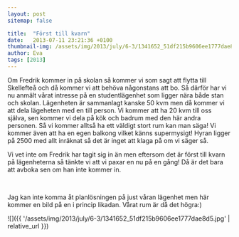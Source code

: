 ```yaml
---
layout: post
sitemap: false

title:  "Först till kvarn"
date:   2013-07-11 23:21:36 +0100
thumbnail-img: /assets/img/2013/july/6-3/1341652_51df215b9606ee1777dae8d5.jpg
author: Eva
tags: [2013]
---
```


Om Fredrik kommer in på skolan så kommer vi som sagt att flytta till Skellefteå och då kommer vi att behöva någonstans att bo. Så därför har vi nu anmält vårat intresse på en studentlägenhet som ligger nära både stan och skolan. Lägenheten är sammanlagt kanske 50 kvm men då kommer vi att dela lägeheten med en till person. Vi kommer att ha 20 kvm till oss själva, sen kommer vi dela på kök och badrum med den här andra personen. Så vi kommer alltså ha ett väldigt stort rum kan man säga! Vi kommer även att ha en egen balkong vilket känns supermysigt! Hyran ligger på 2500 med allt inräknat så det är inget att klaga på om vi säger så. 

Vi vet inte om Fredrik har tagit sig in än men eftersom det är först till kvarn på lägenheterna så tänkte vi att vi paxar en nu på en gång! Då är det bara att avboka sen om han inte kommer in. 




 




Jag kan inte komma åt planlösningen på just våran lägenhet men här kommer en bild på en i princip likadan. Vårat rum är då det högra:)

![]({{ '/assets/img/2013/july/6-3/1341652_51df215b9606ee1777dae8d5.jpg'  | relative_url }})

